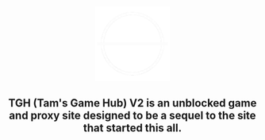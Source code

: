 <p align="center">
  <kbd>
    <img width="150px" src="/img/tgh/tgh-inverted.png">
  </kbd>
</p>

<h2 align="center">TGH (Tam's Game Hub) V2 is an unblocked game and proxy site designed to be a sequel to the site that started this all.</h2>
